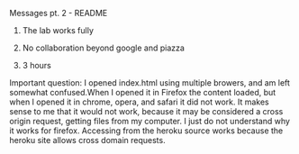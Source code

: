 Messages pt. 2 - README

1. The lab works fully

2. No collaboration beyond google and piazza

3. 3 hours

Important question: I opened index.html using multiple browers, and am left 
        somewhat confused.When I opened it in Firefox the content loaded, but when I opened it in chrome, opera, and safari it did not work. It makes sense to me that it would not work, because it may be considered a cross origin request, getting files from my computer. I just do not understand why it works for firefox. Accessing from the heroku source works because the heroku site allows cross domain requests.